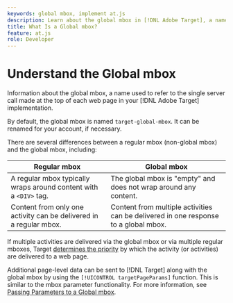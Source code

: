 ```yaml
---
keywords: global mbox, implement at.js
description: Learn about the global mbox in [!DNL Adobe Target], a name used to refer to the single server call made at the top of each web page in your [!DNL Target] implementation.
title: What Is a Global mbox?
feature: at.js
role: Developer
---
```

# Understand the Global mbox

Information about the global mbox, a name used to refer to the single server call made at the top of each web page in your [!DNL Adobe Target] implementation.

 By default, the global mbox is named `target-global-mbox`. It can be renamed for your account, if necessary.

There are several differences between a regular mbox (non-global mbox) and the global mbox, including:

| Regular mbox | Global mbox |
|--- |--- |
|A regular mbox typically wraps around content with a `<DIV>` tag.|The global mbox is "empty" and does not wrap around any content.|
|Content from only one activity can be delivered in a regular mbox.|Content from multiple activities can be delivered in one response to a global mbox.|

If multiple activities are delivered via the global mbox or via multiple regular mboxes, Target [determines the priority](https://experienceleague.adobe.com/docs/target/using/activities/priority.html) by which the activity (or activities) are delivered to a web page.

Additional page-level data can be sent to [!DNL Target] along with the global mbox by using the `[!UICONTROL targetPageParams]` function. This is similar to the mbox parameter functionality. For more information, see [Passing Parameters to a Global mbox](/help/dev/implement/client-side/atjs/global-mbox/pass-parameters-to-global-mbox.md).
